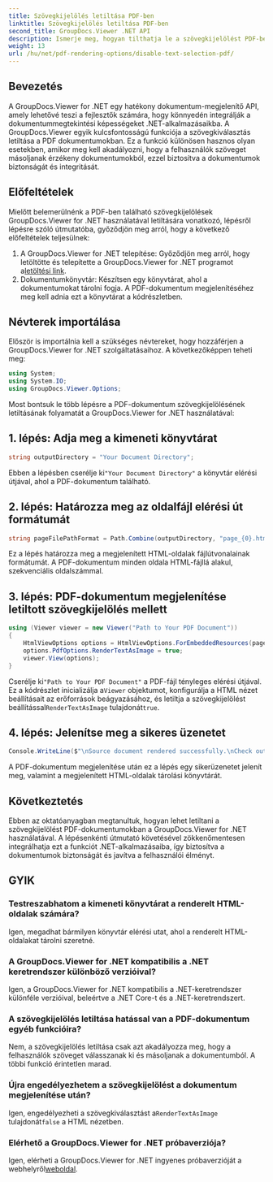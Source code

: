 ```yaml
---
title: Szövegkijelölés letiltása PDF-ben
linktitle: Szövegkijelölés letiltása PDF-ben
second_title: GroupDocs.Viewer .NET API
description: Ismerje meg, hogyan tilthatja le a szövegkijelölést PDF-ben a GroupDocs.Viewer for .NET segítségével. Kövesse lépésenkénti útmutatónkat a zökkenőmentes integráció érdekében.
weight: 13
url: /hu/net/pdf-rendering-options/disable-text-selection-pdf/
---
```

## Bevezetés
A GroupDocs.Viewer for .NET egy hatékony dokumentum-megjelenítő API, amely lehetővé teszi a fejlesztők számára, hogy könnyedén integrálják a dokumentummegtekintési képességeket .NET-alkalmazásaikba. A GroupDocs.Viewer egyik kulcsfontosságú funkciója a szövegkiválasztás letiltása a PDF dokumentumokban. Ez a funkció különösen hasznos olyan esetekben, amikor meg kell akadályozni, hogy a felhasználók szöveget másoljanak érzékeny dokumentumokból, ezzel biztosítva a dokumentumok biztonságát és integritását.
## Előfeltételek
Mielőtt belemerülnénk a PDF-ben található szövegkijelölések GroupDocs.Viewer for .NET használatával letiltására vonatkozó, lépésről lépésre szóló útmutatóba, győződjön meg arról, hogy a következő előfeltételek teljesülnek:
1.  A GroupDocs.Viewer for .NET telepítése: Győződjön meg arról, hogy letöltötte és telepítette a GroupDocs.Viewer for .NET programot a[letöltési link](https://releases.groupdocs.com/viewer/net/).
2. Dokumentumkönyvtár: Készítsen egy könyvtárat, ahol a dokumentumokat tárolni fogja. A PDF-dokumentum megjelenítéséhez meg kell adnia ezt a könyvtárat a kódrészletben.

## Névterek importálása
Először is importálnia kell a szükséges névtereket, hogy hozzáférjen a GroupDocs.Viewer for .NET szolgáltatásaihoz. A következőképpen teheti meg:

```csharp
using System;
using System.IO;
using GroupDocs.Viewer.Options;
```

Most bontsuk le több lépésre a PDF-dokumentum szövegkijelölésének letiltásának folyamatát a GroupDocs.Viewer for .NET használatával:
## 1. lépés: Adja meg a kimeneti könyvtárat
```csharp
string outputDirectory = "Your Document Directory";
```
 Ebben a lépésben cserélje ki`"Your Document Directory"` a könyvtár elérési útjával, ahol a PDF-dokumentum található.
## 2. lépés: Határozza meg az oldalfájl elérési út formátumát
```csharp
string pageFilePathFormat = Path.Combine(outputDirectory, "page_{0}.html");
```
Ez a lépés határozza meg a megjelenített HTML-oldalak fájlútvonalainak formátumát. A PDF-dokumentum minden oldala HTML-fájllá alakul, szekvenciális oldalszámmal.
## 3. lépés: PDF-dokumentum megjelenítése letiltott szövegkijelölés mellett
```csharp
using (Viewer viewer = new Viewer("Path to Your PDF Document"))
{
    HtmlViewOptions options = HtmlViewOptions.ForEmbeddedResources(pageFilePathFormat);
    options.PdfOptions.RenderTextAsImage = true;
    viewer.View(options);
}
```
 Cserélje ki`"Path to Your PDF Document"` a PDF-fájl tényleges elérési útjával. Ez a kódrészlet inicializálja a`Viewer` objektumot, konfigurálja a HTML nézet beállításait az erőforrások beágyazásához, és letiltja a szövegkijelölést beállítással`RenderTextAsImage` tulajdonát`true`.
## 4. lépés: Jelenítse meg a sikeres üzenetet
```csharp
Console.WriteLine($"\nSource document rendered successfully.\nCheck output in {outputDirectory}.");
```
A PDF-dokumentum megjelenítése után ez a lépés egy sikerüzenetet jelenít meg, valamint a megjelenített HTML-oldalak tárolási könyvtárát.

## Következtetés
Ebben az oktatóanyagban megtanultuk, hogyan lehet letiltani a szövegkijelölést PDF-dokumentumokban a GroupDocs.Viewer for .NET használatával. A lépésenkénti útmutató követésével zökkenőmentesen integrálhatja ezt a funkciót .NET-alkalmazásaiba, így biztosítva a dokumentumok biztonságát és javítva a felhasználói élményt.
## GYIK
### Testreszabhatom a kimeneti könyvtárat a renderelt HTML-oldalak számára?
Igen, megadhat bármilyen könyvtár elérési utat, ahol a renderelt HTML-oldalakat tárolni szeretné.
### A GroupDocs.Viewer for .NET kompatibilis a .NET keretrendszer különböző verzióival?
Igen, a GroupDocs.Viewer for .NET kompatibilis a .NET-keretrendszer különféle verzióival, beleértve a .NET Core-t és a .NET-keretrendszert.
### A szövegkijelölés letiltása hatással van a PDF-dokumentum egyéb funkcióira?
Nem, a szövegkijelölés letiltása csak azt akadályozza meg, hogy a felhasználók szöveget válasszanak ki és másoljanak a dokumentumból. A többi funkció érintetlen marad.
### Újra engedélyezhetem a szövegkijelölést a dokumentum megjelenítése után?
 Igen, engedélyezheti a szövegkiválasztást a`RenderTextAsImage` tulajdonát`false` a HTML nézetben.
### Elérhető a GroupDocs.Viewer for .NET próbaverziója?
 Igen, elérheti a GroupDocs.Viewer for .NET ingyenes próbaverzióját a webhelyről[weboldal](https://releases.groupdocs.com/).